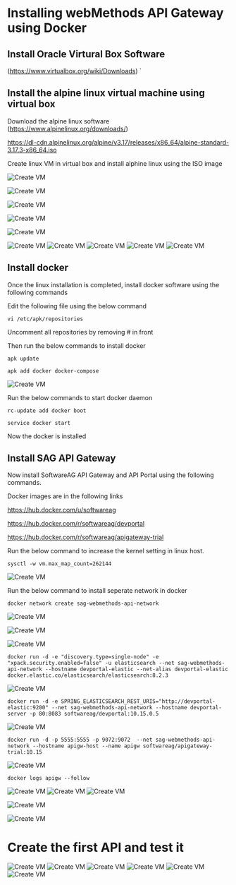 # Installing webMethods API Gateway using Docker

## Install Oracle Virtural Box Software

(https://www.virtualbox.org/wiki/Downloads)
`
## Install the alpine linux virtual machine using virtual box

Download the alpine linux software
(https://www.alpinelinux.org/downloads/)

https://dl-cdn.alpinelinux.org/alpine/v3.17/releases/x86_64/alpine-standard-3.17.3-x86_64.iso

Create linux VM in virtual box and install alphine linux using the ISO image

![Create VM](/images/install/linux-vm-0.jpg)

![Create VM](/images/install/linux-vm.jpg)

![Create VM](/images/install/linux-vm-1.jpg)

![Create VM](/images/install/linux-vm-2.jpg)

![Create VM](/images/install/linux-vm-3.jpg)

![Create VM](/images/install/linux-vm-4.jpg)
![Create VM](/images/install/linux-vm-5.jpg)
![Create VM](/images/install/linux-vm-6.jpg)
![Create VM](/images/install/linux-vm-7.jpg)
![Create VM](/images/install/linux-vm-8.jpg)

## Install docker
Once the linux installation is completed, install docker software using the following commands

Edit the following file using the below command

```vi /etc/apk/repositories```

Uncomment all repositories by removing # in front

Then run the below commands to install docker

```
apk update
```

```
apk add docker docker-compose
```
![Create VM](/images/install/docker-2.jpg)


Run the below commands to start docker daemon
```
rc-update add docker boot
```
```
service docker start
```

Now the docker is installed

## Install SAG API Gateway
Now install SoftwareAG API Gateway and API Portal using the following commands.

Docker images are in the following links

https://hub.docker.com/u/softwareag

https://hub.docker.com/r/softwareag/devportal

https://hub.docker.com/r/softwareag/apigateway-trial


Run the below command to increase the kernel setting in linux host.
```
sysctl -w vm.max_map_count=262144
```
![Create VM](/images/install/docker-3-map-setting.jpg)


Run the below command to install seperate network in docker

```
docker network create sag-webmethods-api-network
```
![Create VM](/images/install/docker-3-create-network.jpg)

![Create VM](/images/install/docker-4.jpg)



![Create VM](/images/install/docker-5.jpg)


```
docker run -d -e "discovery.type=single-node" -e "xpack.security.enabled=false" -u elasticsearch --net sag-webmethods-api-network --hostname devportal-elastic --net-alias devportal-elastic docker.elastic.co/elasticsearch/elasticsearch:8.2.3
```

![Create VM](/images/install/docker-6.jpg)


```
docker run -d -e SPRING_ELASTICSEARCH_REST_URIS="http://devportal-elastic:9200" --net sag-webmethods-api-network --hostname devportal-server -p 80:8083 softwareag/devportal:10.15.0.5
```
![Create VM](/images/install/docker-7.jpg)


```
docker run -d -p 5555:5555 -p 9072:9072  --net sag-webmethods-api-network --hostname apigw-host --name apigw softwareag/apigateway-trial:10.15
```

![Create VM](/images/install/docker-8.jpg)


```
docker logs apigw --follow
```

![Create VM](/images/install/docker-9.jpg)
![Create VM](/images/install/docker-10.jpg)
![Create VM](/images/install/docker-11.jpg)

![Create VM](/images/install/api-1.jpg)

![Create VM](/images/install/api-2.jpg)

# Create the first API and test it


![Create VM](/images/install/api-3.jpg)
![Create VM](/images/install/api-4.jpg)
![Create VM](/images/install/api-5.jpg)
![Create VM](/images/install/api-6.jpg)
![Create VM](/images/install/api-7.jpg)
![Create VM](/images/install/api-8.jpg)






